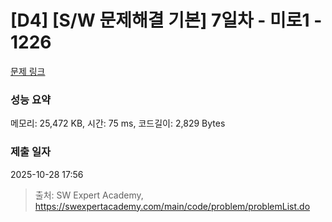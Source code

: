 # [D4] [S/W 문제해결 기본] 7일차 - 미로1 - 1226 

[문제 링크](https://swexpertacademy.com/main/code/problem/problemDetail.do?contestProbId=AV14vXUqAGMCFAYD) 

### 성능 요약

메모리: 25,472 KB, 시간: 75 ms, 코드길이: 2,829 Bytes

### 제출 일자

2025-10-28 17:56



> 출처: SW Expert Academy, https://swexpertacademy.com/main/code/problem/problemList.do